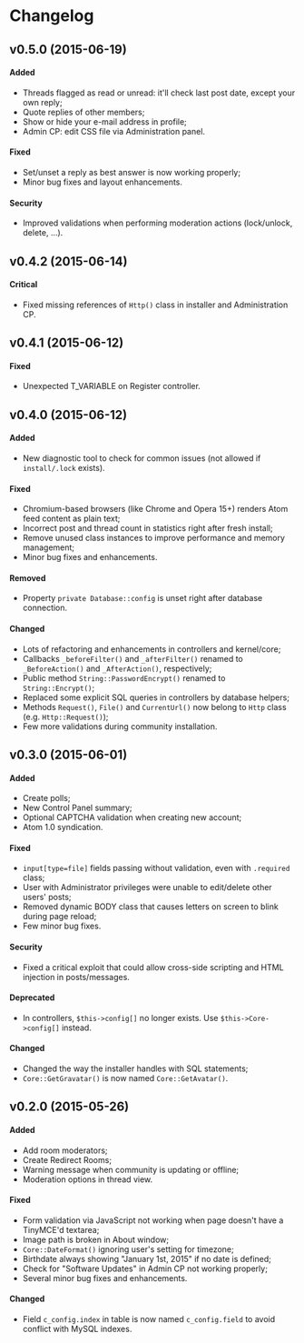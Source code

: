 # Changelog

## v0.5.0 (2015-06-19)

#### Added
- Threads flagged as read or unread: it'll check last post date, except your own reply;
- Quote replies of other members;
- Show or hide your e-mail address in profile;
- Admin CP: edit CSS file via Administration panel.

#### Fixed
- Set/unset a reply as best answer is now working properly;
- Minor bug fixes and layout enhancements.

#### Security
- Improved validations when performing moderation actions (lock/unlock, delete, ...).



## v0.4.2 (2015-06-14)

#### Critical
- Fixed missing references of `Http()` class in installer and Administration CP.



## v0.4.1 (2015-06-12)

#### Fixed
- Unexpected T_VARIABLE on Register controller.



## v0.4.0 (2015-06-12)

#### Added
- New diagnostic tool to check for common issues (not allowed if `install/.lock` exists).

#### Fixed
- Chromium-based browsers (like Chrome and Opera 15+) renders Atom feed content as plain text;
- Incorrect post and thread count in statistics right after fresh install;
- Remove unused class instances to improve performance and memory management;
- Minor bug fixes and enhancements.

#### Removed
- Property `private Database::config` is unset right after database connection.

#### Changed
- Lots of refactoring and enhancements in controllers and kernel/core;
- Callbacks `_beforeFilter()` and `_afterFilter()` renamed to `_BeforeAction()` and `_AfterAction()`, respectively;
- Public method `String::PasswordEncrypt()` renamed to `String::Encrypt()`;
- Replaced some explicit SQL queries in controllers by database helpers;
- Methods `Request()`, `File()` and `CurrentUrl()` now belong to `Http` class (e.g. `Http::Request()`);
- Few more validations during community installation.



## v0.3.0 (2015-06-01)

#### Added
- Create polls;
- New Control Panel summary;
- Optional CAPTCHA validation when creating new account;
- Atom 1.0 syndication.

#### Fixed
- `input[type=file]` fields passing without validation, even with `.required` class;
- User with Administrator privileges were unable to edit/delete other users' posts;
- Removed dynamic BODY class that causes letters on screen to blink during page reload;
- Few minor bug fixes.

#### Security
- Fixed a critical exploit that could allow cross-side scripting and HTML injection in posts/messages.

#### Deprecated
- In controllers, `$this->config[]` no longer exists. Use `$this->Core->config[]` instead.

#### Changed
- Changed the way the installer handles with SQL statements;
- `Core::GetGravatar()` is now named `Core::GetAvatar()`.



## v0.2.0 (2015-05-26)

#### Added
- Add room moderators;
- Create Redirect Rooms;
- Warning message when community is updating or offline;
- Moderation options in thread view.

#### Fixed
- Form validation via JavaScript not working when page doesn't have a TinyMCE'd textarea;
- Image path is broken in About window;
- `Core::DateFormat()` ignoring user's setting for timezone;
- Birthdate always showing "January 1st, 2015" if no date is defined;
- Check for "Software Updates" in Admin CP not working properly;
- Several minor bug fixes and enhancements.

#### Changed
- Field `c_config.index` in table is now named `c_config.field` to avoid conflict with MySQL indexes.

